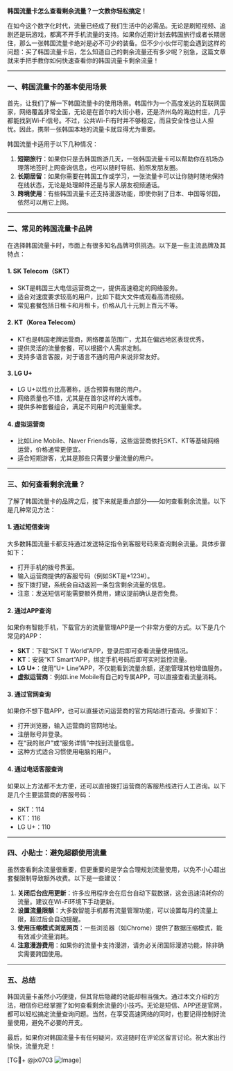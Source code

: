 **韩国流量卡怎么查看剩余流量？一文教你轻松搞定！**

在如今这个数字化时代，流量已经成了我们生活中的必需品。无论是刷短视频、追剧还是玩游戏，都离不开手机流量的支持。如果你近期计划去韩国旅行或者长期居住，那么一张韩国流量卡绝对是必不可少的装备。但不少小伙伴可能会遇到这样的问题：买了韩国流量卡后，怎么知道自己的剩余流量还有多少呢？别急，这篇文章就来手把手教你如何快速查看你的韩国流量卡剩余流量！

---

### **一、韩国流量卡的基本使用场景**
首先，让我们了解一下韩国流量卡的使用场景。韩国作为一个高度发达的互联网国家，网络覆盖非常全面，无论是在首尔的大街小巷，还是济州岛的海边村庄，几乎都能找到Wi-Fi信号。不过，公共Wi-Fi有时并不够稳定，而且安全性也让人担忧。因此，携带一张韩国本地的流量卡就显得尤为重要。

韩国流量卡适用于以下几种情况：
1. **短期旅行**：如果你只是去韩国旅游几天，一张韩国流量卡可以帮助你在机场办理落地签时上网查询信息，也可以随时导航、拍照发朋友圈。
2. **长期居留**：如果你需要在韩国工作或学习，一张流量卡可以让你随时随地保持在线状态，无论是处理邮件还是与家人朋友视频通话。
3. **跨境使用**：有些韩国流量卡还支持漫游功能，即使你到了日本、中国等邻国，依然可以用它上网。

---

### **二、常见的韩国流量卡品牌**
在选择韩国流量卡时，市面上有很多知名品牌可供挑选。以下是一些主流品牌及其特点：

#### 1. **SK Telecom（SKT）**
   - SKT是韩国三大电信运营商之一，提供高速稳定的网络服务。
   - 适合对速度要求较高的用户，比如下载大文件或观看高清视频。
   - 常见套餐包括日租卡和月租卡，价格从几十元到上百元不等。

#### 2. **KT（Korea Telecom）**
   - KT也是韩国老牌运营商，网络覆盖范围广，尤其在偏远地区表现优秀。
   - 提供灵活的流量套餐，可以根据个人需求定制。
   - 支持多语言客服，对于语言不通的用户来说非常友好。

#### 3. **LG U+**
   - LG U+以性价比高著称，适合预算有限的用户。
   - 网络质量也不错，尤其是在首尔这样的大城市。
   - 提供多种套餐组合，满足不同用户的流量需求。

#### 4. **虚拟运营商**
   - 比如Line Mobile、Naver Friends等，这些运营商依托SKT、KT等基础网络运营，价格通常更便宜。
   - 适合短期游客，尤其是那些只需要少量流量的用户。

---

### **三、如何查看剩余流量？**
了解了韩国流量卡的品牌之后，接下来就是重点部分——如何查看剩余流量。以下是几种常见方法：

#### 1. **通过短信查询**
   大多数韩国流量卡都支持通过发送特定指令到客服号码来查询剩余流量。具体步骤如下：
   - 打开手机的拨号界面。
   - 输入运营商提供的客服号码（例如SKT是*123#）。
   - 按下拨打键，系统会自动返回一条包含剩余流量的信息。
   - 注意：发送短信可能需要额外费用，建议提前确认是否免费。

#### 2. **通过APP查询**
   如果你有智能手机，下载官方的流量管理APP是一个非常方便的方式。以下是几个常见的APP：
   - **SKT**：下载“SKT T World”APP，登录后即可查看流量使用情况。
   - **KT**：安装“KT Smart”APP，绑定手机号码后即可实时监控流量。
   - **LG U+**：使用“U+ Line”APP，不仅能看到流量余额，还能管理其他增值服务。
   - **虚拟运营商**：例如Line Mobile有自己的专属APP，可以直接查看流量消耗。

#### 3. **通过官网查询**
   如果你不想下载APP，也可以直接访问运营商的官方网站进行查询。步骤如下：
   - 打开浏览器，输入运营商的官网地址。
   - 注册账号并登录。
   - 在“我的账户”或“服务详情”中找到流量信息。
   - 这种方式适合习惯使用电脑的用户。

#### 4. **通过电话客服查询**
   如果以上方法都不太方便，还可以直接拨打运营商的客服热线进行人工咨询。以下是几个主要运营商的客服号码：
   - SKT：114
   - KT：116
   - LG U+：110

---

### **四、小贴士：避免超额使用流量**
虽然查看剩余流量很重要，但更重要的是学会合理规划流量使用，以免不小心超出套餐限制导致额外收费。以下是一些建议：
1. **关闭后台应用更新**：许多应用程序会在后台自动下载数据，这会迅速消耗你的流量。建议在Wi-Fi环境下手动更新。
2. **设置流量限额**：大多数智能手机都有流量管理功能，可以设置每月的流量上限，超过后会自动提醒。
3. **使用压缩模式浏览网页**：一些浏览器（如Chrome）提供了数据压缩模式，能有效减少流量消耗。
4. **注意漫游费用**：如果你的流量卡支持漫游，请务必关闭国际漫游功能，除非确实需要跨国使用。

---

### **五、总结**
韩国流量卡虽然小巧便捷，但其背后隐藏的功能却相当强大。通过本文介绍的方法，相信你已经掌握了如何查看剩余流量的小技巧。无论是短信、APP还是官网，都可以轻松搞定流量查询问题。当然，在享受高速网络的同时，也要记得控制好流量使用，避免不必要的开支。

最后，如果你对韩国流量卡有任何疑问，欢迎随时在评论区留言讨论。祝大家出行愉快，流量充足！  

[TG💪+ @jx0703 ![Image](https://github.com/user-attachments/assets/dbca1d08-cadb-493c-b0ec-ad6f7a83f270)]